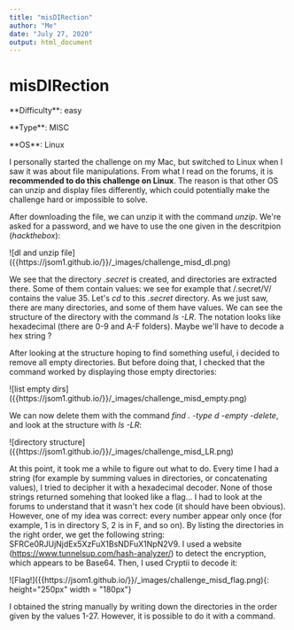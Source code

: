 ```yaml
---
title: "misDIRection"
author: "Me"
date: "July 27, 2020"
output: html_document
---
```


# misDIRection

 <div id="boxinfo">
 <div id="textbox">
 <p class="alignleft">**Difficulty**: easy </p>
 <p class="aligncenter">**Type**: MISC</p>
 <p class="alignright">**OS**: Linux</p>
 </div>
 <div style="clear: both;"></div>
 </div> 

I personally started the challenge on my Mac, but switched to Linux when I saw it was about file manipulations. 
From what I read on the forums, it is **recommended to do this challenge on Linux**. The reason is that other OS can unzip and display files differently, which could potentially make the challenge hard or impossible to solve.

After downloading the file, we can unzip it with the command *unzip*. We're asked for a password, and we have to use the one given in the descritpion (*hackthebox*): 

<div class="img_container">
![dl and unzip file]({{https://jsom1.github.io/}}/_images/challenge_misd_dl.png)
</div>

We see that the directory *.secret* is created, and directories are extracted there. Some of them contain values: we see for example that /.secret/V/ contains the value 35.
Let's *cd* to this *.secret* directory. As we just saw, there are many directories, and some of them have values. We can see the structure of the directory with the command *ls -LR*.
The notation looks like hexadecimal (there are 0-9 and A-F folders). Maybe we'll have to decode a hex string ?

After looking at the structure hoping to find something useful, i decided to remove all empty directories. But before doing that, I checked that the command worked by displaying those empty directories:

<div class="img_container">
![list empty dirs]({{https://jsom1.github.io/}}/_images/challenge_misd_empty.png)
</div>

We can now delete them with the command *find . -type d -empty -delete*, and look at the structure with *ls -LR*:

<div class="img_container">
![directory structure]({{https://jsom1.github.io/}}/_images/challenge_misd_LR.png)
</div>

At this point, it took me a while to figure out what to do. Every time I had a string (for example by summing values in directories, or concatenating values), I tried to decipher it with a hexadecimal decoder.
None of those strings returned somehing that looked like a flag... I had to look at the forums to understand that it wasn't hex code (it should have been obvious).
However, one of my idea was correct: every number appear only once (for example, 1 is in directory S, 2 is in F, and so on).
By listing the directories in the right order, we get the following string: SFRCe0RJUjNjdEx5XzFuX1BsNDFuX1NpN2V9.
I used a website (<https://www.tunnelsup.com/hash-analyzer/>) to detect the encryption, which appears to be Base64. Then, I used Cryptii to decode it:

<div class="img_container">
![Flag!]({{https://jsom1.github.io/}}/_images/challenge_misd_flag.png){: height="250px" width = "180px"}
</div>

I obtained the string manually by writing down the directories in the order given by the values 1-27. However, it is possible to do it with a command.


